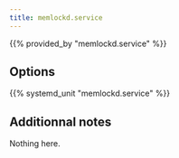 ```yaml
---
title: memlockd.service
---
```


{{% provided_by "memlockd.service" %}}

## Options

{{% systemd_unit "memlockd.service" %}}

## Additionnal notes

Nothing here.